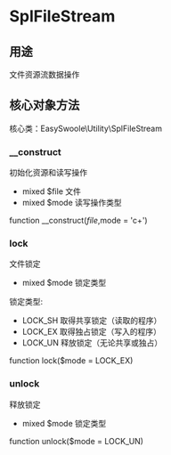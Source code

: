 # SplFileStream

## 用途
文件资源流数据操作

## 核心对象方法

核心类：EasySwoole\Utility\SplFileStream

### __construct

初始化资源和读写操作

* mixed     $file       文件
* mixed     $mode       读写操作类型

function __construct($file,$mode = 'c+')

### lock

文件锁定

* mixed     $mode       锁定类型

锁定类型:

* LOCK_SH  取得共享锁定（读取的程序）
* LOCK_EX  取得独占锁定（写入的程序）
* LOCK_UN  释放锁定（无论共享或独占）

function lock($mode = LOCK_EX)

### unlock

释放锁定

* mixed     $mode       锁定类型

function unlock($mode = LOCK_UN)